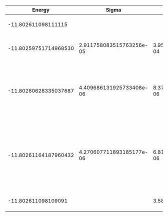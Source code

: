 | Energy                | Sigma                    | Energy Variance          | DOF | Einf               | Method                                                       | Reference |
|-----------------------|--------------------------|--------------------------|-----|--------------------|--------------------------------------------------------------|-----------|
| -11.802611098111115   |                          |                          | 5   | 0.2666666666666667 | Exact diagonalization                                        | TODO: own code (ED) |
| -11.80259751714968530 | 2.911758083515763256e-05 | 3.954280608127008724e-04 | 5   | 0.2666666666666667 | VMC Determinant Slater-Jastrow (RBM) Ansatz                  | TODO: ask Imelda |
| -11.80260628335037687 | 4.409686131925733408e-06 | 8.378069302088285517e-06 | 5   | 0.2666666666666667 | VMC Determinant Slater-Jastrow (RBM) Ansatz with K=0 projections (symmetric wrt translations) | TODO: ask Imelda |
| -11.80261164187960432 | 4.270607711893185177e-06 | 6.811143292244463681e-06 | 5   | 0.2666666666666667 | VMC Determinant Slater-Backflow-Jastrow (RBM) Ansatz with K=0 projections (symmetric wrt translations) | TODO: ask Imelda |
| -11.802611098109091   |                          | 3.5839775591739453e-11   | 5   | 0.2666666666666667 | DMRG (maxbonddim = 72)                                       | TODO: own code (DMRG) |
